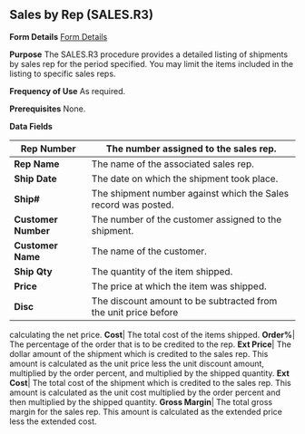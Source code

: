 ## Sales by Rep (SALES.R3)
<PageHeader />

**Form Details**
[Form Details](../SALES-R3-1/README.md)

**Purpose**
The SALES.R3 procedure provides a detailed listing of shipments by sales rep
for the period specified. You may limit the items included in the listing to
specific sales reps.

**Frequency of Use**
As required.

**Prerequisites**
None.

**Data Fields**

| **Rep Number**      | The number assigned to the sales rep.                           |
| ------------------- | --------------------------------------------------------------- |
| **Rep Name**        | The name of the associated sales rep.                           |
| **Ship Date**       | The date on which the shipment took place.                      |
| **Ship#**           | The shipment number against which the Sales record was posted.  |
| **Customer Number** | The number of the customer assigned to the shipment.            |
| **Customer Name**   | The name of the customer.                                       |
| **Ship Qty**        | The quantity of the item shipped.                               |
| **Price**           | The price at which the item was shipped.                        |
| **Disc**            | The discount amount to be subtracted from the unit price before |
calculating the net price.
**Cost**|  The total cost of the items shipped.
**Order%**|  The percentage of the order that is to be credited to the rep.
**Ext Price**|  The dollar amount of the shipment which is credited to the
sales rep. This amount is calculated as the unit price less the unit discount
amount, multiplied by the order percent, and multiplied by the shipped
quantity.
**Ext Cost**|  The total cost of the shipment which is credited to the sales
rep. This amount is calculated as the unit cost multiplied by the order
percent and then multiplied by the shipped quantity.
**Gross Margin**|  The total gross margin for the sales rep. This amount is
calculated as the extended price less the extended cost.

<badge text= "Version 8.10.57 " vertical="middle" />

<PageFooter />
